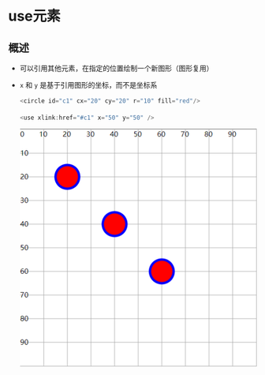 # use元素

## 概述

+ 可以引用其他元素，在指定的位置绘制一个新图形（图形复用）
+ `x` 和 `y` 是基于引用图形的坐标，而不是坐标系

  ```js
  <circle id="c1" cx="20" cy="20" r="10" fill="red"/>

  <use xlink:href="#c1" x="50" y="50" />
  ```

  ![alt text](images/use元素.png)
